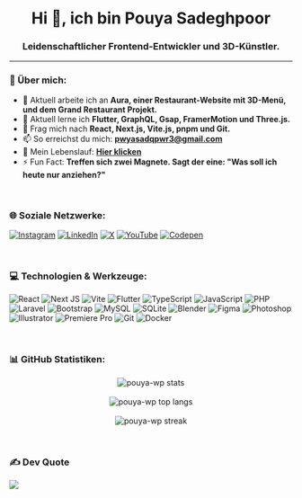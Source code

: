 <div align="center">
  <h1 align="center">Hi 👋, ich bin Pouya Sadeghpoor</h1>
  <h3 align="center">Leidenschaftlicher Frontend-Entwickler und 3D-Künstler.</h3>
</div>

---

### 💫 Über mich:
- 🔭 Aktuell arbeite ich an **Aura, einer Restaurant-Website mit 3D-Menü, und dem Grand Restaurant Projekt.**
- 🌱 Aktuell lerne ich **Flutter, GraphQL, Gsap, FramerMotion und Three.js.**
- 💬 Frag mich nach **React, Next.js, Vite.js, pnpm und Git.**
- 📫 So erreichst du mich: **pwyasadqpwr3@gmail.com**
- 📄 Mein Lebenslauf: **<a href="https://resome.link/">Hier klicken</a>**
- ⚡ Fun Fact: **Treffen sich zwei Magnete. Sagt der eine: "Was soll ich heute nur anziehen?"**

<br>

### 🌐 Soziale Netzwerke:
[![Instagram](https://img.shields.io/badge/Instagram-%23E4405F.svg?logo=Instagram&logoColor=white)](https://instagram.com/pouyasadeghpor) [![LinkedIn](https://img.shields.io/badge/LinkedIn-%230077B5.svg?logo=linkedin&logoColor=white)](https://linkedin.com/in/pouyasadeghpoor) [![X](https://img.shields.io/badge/X-black.svg?logo=X&logoColor=white)](https://x.com/pouyasadeghpor) [![YouTube](https://img.shields.io/badge/YouTube-%23FF0000.svg?logo=YouTube&logoColor=white)](https://youtube.com/@pouyasadeghpor) [![Codepen](https://img.shields.io/badge/Codepen-000000?logo=codepen&logoColor=white)](https://codepen.io/pouyasadeghpor) 


<br>

### 💻 Technologien & Werkzeuge:
<p align="left">
    <img src="https://img.shields.io/badge/react-%2320232a.svg?style=for-the-badge&logo=react&logoColor=%2361DAFB" alt="React"/>
    <img src="https://img.shields.io/badge/Next-black?style=for-the-badge&logo=next.js&logoColor=white" alt="Next JS"/>
    <img src="https://img.shields.io/badge/vite-%23646CFF.svg?style=for-the-badge&logo=vite&logoColor=white" alt="Vite"/>
    <img src="https://img.shields.io/badge/Flutter-%2302569B.svg?style=for-the-badge&logo=Flutter&logoColor=white" alt="Flutter"/>
    <img src="https://img.shields.io/badge/typescript-%23007ACC.svg?style=for-the-badge&logo=typescript&logoColor=white" alt="TypeScript"/>
    <img src="https://img.shields.io/badge/javascript-%23323330.svg?style=for-the-badge&logo=javascript&logoColor=%23F7DF1E" alt="JavaScript"/>
    <img src="https://img.shields.io/badge/php-%23777BB4.svg?style=for-the-badge&logo=php&logoColor=white" alt="PHP"/>
    <img src="https://img.shields.io/badge/laravel-%23FF2D20.svg?style=for-the-badge&logo=laravel&logoColor=white" alt="Laravel"/>
    <img src="https://img.shields.io/badge/bootstrap-%238511FA.svg?style=for-the-badge&logo=bootstrap&logoColor=white" alt="Bootstrap"/>
    <img src="https://img.shields.io/badge/mysql-4479A1.svg?style=for-the-badge&logo=mysql&logoColor=white" alt="MySQL"/>
    <img src="https://img.shields.io/badge/sqlite-%2307405e.svg?style=for-the-badge&logo=sqlite&logoColor=white" alt="SQLite"/>
    <img src="https://img.shields.io/badge/blender-%23F5792A.svg?style=for-the-badge&logo=blender&logoColor=white" alt="Blender"/>
    <img src="https://img.shields.io/badge/figma-%23F24E1E.svg?style=for-the-badge&logo=figma&logoColor=white" alt="Figma"/>
    <img src="https://img.shields.io/badge/adobe%20photoshop-%2331A8FF.svg?style=for-the-badge&logo=adobe%20photoshop&logoColor=white" alt="Photoshop"/>
    <img src="https://img.shields.io/badge/adobe%20illustrator-%23FF9A00.svg?style=for-the-badge&logo=adobe%20illustrator&logoColor=white" alt="Illustrator"/>
    <img src="https://img.shields.io/badge/Adobe%20Premiere%20Pro-9999FF.svg?style=for-the-badge&logo=Adobe%20Premiere%20Pro&logoColor=white" alt="Premiere Pro"/>
    <img src="https://img.shields.io/badge/git-%23F05033.svg?style=for-the-badge&logo=git&logoColor=white" alt="Git"/>
    <img src="https://img.shields.io/badge/docker-%230db7ed.svg?style=for-the-badge&logo=docker&logoColor=white" alt="Docker"/>
</p>

<br>

### 📊 GitHub Statistiken:
<p align="center">
  <img align="center" src="https://github-readme-stats.vercel.app/api?username=pouya-wp&show_icons=true&theme=radical&hide_border=false&include_all_commits=true&count_private=true" alt="pouya-wp stats" />
  <br><br>
  <img align="center" src="https://github-readme-stats.vercel.app/api/top-langs/?username=pouya-wp&layout=compact&theme=radical&hide_border=flase&include_all_commits=true&count_private=true" alt="pouya-wp top langs" />
  <br><br>
  <img align="center" src="https://nirzak-streak-stats.vercel.app/?user=pouya-wp&theme=radical&hide_border=false" alt="pouya-wp streak" />
</p>

<br>


### ✍️ Dev Quote
![](https://quotes-github-readme.vercel.app/api?type=horizontal&theme=radical&hide_border=flase)

